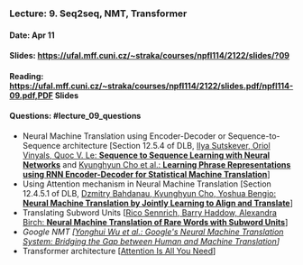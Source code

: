 ### Lecture: 9. Seq2seq, NMT, Transformer
#### Date: Apr 11
#### Slides: https://ufal.mff.cuni.cz/~straka/courses/npfl114/2122/slides/?09
#### Reading: https://ufal.mff.cuni.cz/~straka/courses/npfl114/2122/slides.pdf/npfl114-09.pdf,PDF Slides
#### Questions: #lecture_09_questions

- Neural Machine Translation using Encoder-Decoder or Sequence-to-Sequence architecture [Section 12.5.4 of DLB, [Ilya Sutskever, Oriol Vinyals, Quoc V. Le: **Sequence to Sequence Learning with Neural Networks**](https://arxiv.org/abs/1409.3215) and [Kyunghyun Cho et al.: **Learning Phrase Representations using RNN Encoder-Decoder for Statistical Machine Translation**](https://arxiv.org/abs/1406.1078)]
- Using Attention mechanism in Neural Machine Translation [Section 12.4.5.1 of DLB, [Dzmitry Bahdanau, Kyunghyun Cho, Yoshua Bengio: **Neural Machine Translation by Jointly Learning to Align and Translate**](https://arxiv.org/abs/1409.0473)]
- Translating Subword Units [[Rico Sennrich, Barry Haddow, Alexandra Birch: **Neural Machine Translation of Rare Words with Subword Units**](https://arxiv.org/abs/1508.07909)]
- _Google NMT [[Yonghui Wu et al.: Google's Neural Machine Translation System: Bridging the Gap between Human and Machine Translation](https://arxiv.org/abs/1609.08144)]_
- Transformer architecture [[Attention Is All You Need](https://arxiv.org/abs/1706.03762)]
